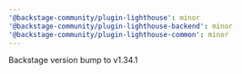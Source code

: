 ```yaml
---
'@backstage-community/plugin-lighthouse': minor
'@backstage-community/plugin-lighthouse-backend': minor
'@backstage-community/plugin-lighthouse-common': minor
---
```


Backstage version bump to v1.34.1
